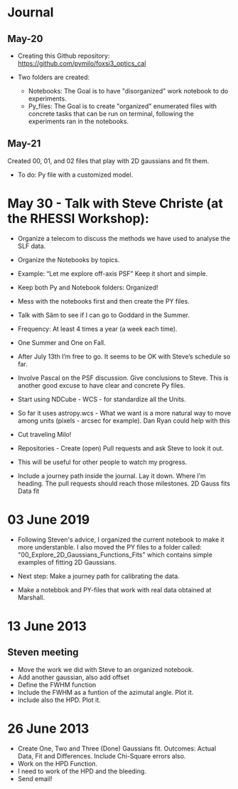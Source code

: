# Journal

## May-20

* Creating this Github repository: https://github.com/pymilo/foxsi3_optics_cal 

* Two folders are created: 
	* Notebooks: The Goal is to have "disorganized" work notebook to do experiments.
	* Py_files: The Goal is to create "organized" enumerated files with concrete tasks that can be run on terminal, following the experiments ran in the notebooks.

## May-21

Created 00, 01, and 02 files that play with 2D gaussians and fit them. 

* To do: Py file with a customized model.




# May 30 - Talk with Steve Christe (at the RHESSI Workshop):

* Organize a telecom to discuss the methods we have used to analyse the SLF data.
* Organize the Notebooks by topics.
* Example: “Let me explore off-axis PSF” Keep it short and simple.
* Keep both Py and Notebook folders: Organized! 
* Mess with the notebooks first and then create the PY files.

* Talk with Säm to see if I can go to Goddard in the Summer.
* Frequency: At least 4 times a year (a week each time).
* One Summer and One on Fall.
* After July 13th I’m free to go. It seems to be OK with Steve’s schedule so far.

* Involve Pascal on the PSF discussion. Give conclusions to Steve.
This is another good excuse to have clear and concrete Py files. 

* Start using NDCube - WCS - for standardize all the Units.
* So far it uses astropy.wcs - What we want is a more natural way to move among units (pixels - arcsec for example). Dan Ryan could help with this

* Cut traveling Milo! 

* Repositories - Create (open) Pull requests and ask Steve to look it out.
* This will be useful for other people to watch my progress.

* Include a journey path inside the journal. Lay it down. Where I’m heading. The pull requests should reach those milestones. 
2D Gauss fits
Data fit

# 03 June 2019

* Following Steven's advice, I organized the current notebook to make it more understanble. I also moved the PY files to a folder called: "00_Explore_2D_Gaussians_Functions_Fits" which contains simple examples of fitting 2D Gaussians.

* Next step: Make a journey path for calibrating the data.

* Make a notebbok and PY-files that work with real data obtained at Marshall.

# 13 June 2013

## Steven meeting

* Move the work we did with Steve to an organized notebook.
* Add another gaussian, also add offset
* Define the FWHM function
* Include the FWHM as a funtion of the azimutal angle. Plot it.
* include also the HPD. Plot it.

# 26 June 2013


* Create One, Two and Three (Done) Gaussians fit. Outcomes: Actual Data, Fit and Differences. Include Chi-Square errors also. 
* Work on the HPD Function.
* I need to work of the HPD and the bleeding.
* Send email!













